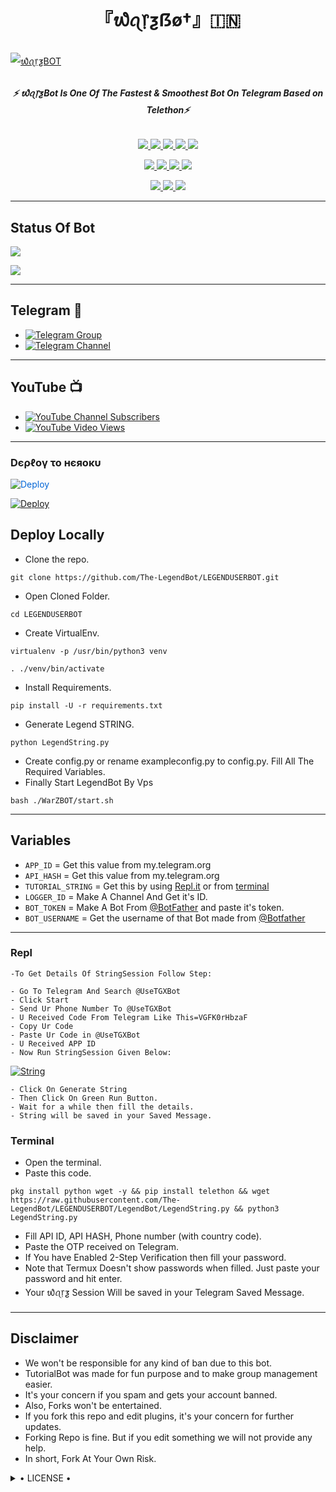 <h1 align="center">
<b> 『᭙ꪖ᥅ƺẞø†』🇮🇳 </b>
</h1>

[![᭙ꪖ᥅ƺBOT](https://telegra.ph/file/2dd82644aa7f19518fe60.jpg)](https://github.com/Team-WarZ/WarZBOT)

<h6 align="center">
  <b>⚡ ᭙ꪖ᥅ƺBot Is One Of The Fastest & Smoothest Bot On Telegram Based on Telethon⚡</b>
</h6>

<p align="center">
<a href="https://github.com/Team-WarZ/WarZBOT" alt="GitHub closed issues"> <img src="https://img.shields.io/github/issues-closed-raw/Team-WarZ/WarZBOT?style=flat&logo=github&color=success" /> </a>
<a href="https://github.com/Team-WarZ/WarZBOT/graphs/contributors" alt="GitHub contributors"> <img src="https://img.shields.io/github/contributors/Team-WarZ/WarZBOT?style=flat&logo=github" /> </a>
<a href="https://github.com/Team-WarZ/WarZBOT/network/members" alt="GitHub forks"> <img src="https://img.shields.io/github/forks/Team-WarZ/WarZBOT?label=Forks&logo=github" /> </a>
<a href="https://github.com/Team-WarZ/WarZBOT" alt="GitHub closed pull requests"> <img src="https://img.shields.io/github/issues-pr-closed-raw/Team-WarZ/WarZBOT?color=success" /> </a>
<a href="https://github.com/Team-WarZ/WarZBOT" alt="GitHub issues"> <img src="https://img.shields.io/github/issues-raw/Team-WarZ/WarZBOT?style=flat&logo=github&color=yellow" /> </a>
</p>
<p align="center">
<a href="https://www.python.org/" alt="made-with-python"> <img src="https://img.shields.io/badge/Made%20with-Python-1f425f.svg?style=flat&logo=python&color=blue" /> </a>
<a href="https://github.com/Team-WarZ/WarZBOT" alt="Docker!"> <img src="https://aleen42.github.io/badges/src/docker.svg" /> </a>
<a href="https://github.com/Team-WarZ/WarZBOT" alt="GitHub repo size"> <img src="https://img.shields.io/github/repo-size/Team-WarZ/WarZBOT" /> </a>
<a href="https://github.com/Team-WarZ/WarZBOT/blob/master/LICENSE" alt="GPLv3 license"> <img src="https://img.shields.io/badge/License-GPLv3-blue.svg" /> </a>
</p>
<p align="center">
<a href="https://t.me/WarZSupport" alt="Telegram!"> <img src="https://aleen42.github.io/badges/src/telegram.svg" /> </a>
<a href="https://github.com/Team-WarZ/WarZBOT/graphs/commit-activity" alt="Maintenance"> <img src="https://img.shields.io/badge/Maintained%3F-yes-green.svg" /> </a>
<a href="https://makeapullrequest.com" alt="PRs Welcome"> <img src="https://img.shields.io/badge/PRs-welcome-brightgreen.svg?style=flat-square" /> </a>
</p>

------
## Status Of Bot 
<p align="left">
    <a href="https://github.com/Team-WarZ/WarZBOT/network/members"><img src="https://img.shields.io/github/forks/Team-WarZ/WarZBOT?label=Forks&logoColor=Black&style=social"></a><p align="left"><a href="https://github.com/TeYour arZ/WarZBOT/stargazers"><img src="https://img.shields.io/github/stars/Team-WarZ/WarZBOT?logoColor=Blue&style=social"></a><p align="left"><a href="https://github.com/Team-WarZ/WarZBOT"></a><p align="left"><a href="https://github.com/Team-WarZ/WarZBOT?"></a>

------
## Telegram 🏪
- [![Telegram Group](https://img.shields.io/badge/Telegram-Group-brightgreen)](https://t.me/TheWarZBOT)
- [![Telegram Channel](https://img.shields.io/badge/Telegram-Channel-brightgreen)](https://t.me/WarZSupport)

------
## YouTube 📺
- [![YouTube Channel Subscribers](https://img.shields.io/youtube/channel/subscribers/UCvp8PY25PTRhFDZjLv3sVfg?style=social)](https://youtube.com/channel/UCvp8PY25PTRhFDZjLv3sVfg)
- [![YouTube Video Views](https://img.shields.io/youtube/views/9dQgdUJfk_k?label=Tutorial+•+Heroku+•&style=social)](https://youtu.be/9dQgdUJfk_k)

------------
<h3> Dєρℓογ το нєяοκυ </h3>

<a href="https://dashboard.heroku.com/new?button-url=https%3A%2F%2Fgithub.com%2FTeam-WarZ%2FWarZBOT&template=https%3A%2F%2Fgithub.com%2FTeam-WarZ%2FWarZBOT" rel="nofollow" style="background-color: initial; box-sizing: border-box; color: #0366d6; text-decoration-line: none;"><img alt="Deploy" data-canonical-src="https://www.herokucdn.com/deploy/button.svg" src="https://camo.githubusercontent.com/83b0e95b38892b49184e07ad572c94c8038323fb/68747470733a2f2f7777772e6865726f6b7563646e2e636f6d2f6465706c6f792f627574746f6e2e737667" style="border-style: none; box-sizing: initial; max-width: 100%;" /></a></div>
</a>


[![Deploy](https://telegra.ph/file/1ded5ead2f8cc5828897a.jpg)](https://dashboard.heroku.com/new?button-url=https%3A%2F%2Fgithub.com%2FTeam-WarZ%2FWarZBOT&template=https%3A%2F%2Fgithub.com%2FTeam-WarZ%2FWarZBOT)

## Deploy Locally

- Clone the repo. 

`git clone https://github.com/The-LegendBot/LEGENDUSERBOT.git`
- Open Cloned Folder.

`cd LEGENDUSERBOT`
- Create VirtualEnv.

`virtualenv -p /usr/bin/python3 venv`

`. ./venv/bin/activate`
- Install Requirements.

`pip install -U -r requirements.txt`
- Generate Legend STRING.

`python LegendString.py`
- Create config.py or rename exampleconfig.py to config.py. Fill All The Required Variables.
- Finally Start LegendBot By Vps

`bash ./WarZBOT/start.sh`

---------

## Variables

- `APP_ID`  =  Get this value from my.telegram.org
- `API_HASH`  =  Get this value from my.telegram.org
- `TUTORIAL_STRING`  =  Get this by using [Repl.it](#Repl) or from [terminal](#Terminal)
- `LOGGER_ID`  =  Make A Channel And Get it's ID.
- `BOT_TOKEN`  =  Make A Bot From [@BotFather](https://t.me/botfather) and paste it's token.
- `BOT_USERNAME`  =  Get the username of that Bot made from [@Botfather](https://t.me/botfather)

------
### Repl


    -To Get Details Of StringSession Follow Step: 

    - Go To Telegram And Search @UseTGXBot
    - Click Start
    - Send Ur Phone Number To @UseTGXBot
    - U Received Code From Telegram Like This=VGFK0rHbzaF
    - Copy Ur Code
    - Paste Ur Code in @UseTGXBot
    - U Received APP ID
    - Now Run StringSession Given Below:
   

[![String](https://telegra.ph/file/a6bca4695a54de983c015.jpg)](https://replit.com/@KrishnaJaiswal1/LEGENDBOT#main.py) 

    - Click On Generate String
    - Then Click On Green Run Button.
    - Wait for a while then fill the details.
    - String will be saved in your Saved Message.


### Terminal
- Open the terminal.
- Paste this code.

`pkg install python wget -y && pip install telethon && wget https://raw.githubusercontent.com/The-LegendBot/LEGENDUSERBOT/LegendBot/LegendString.py && python3 LegendString.py`
- Fill API ID, API HASH, Phone number (with country code).
- Paste the OTP received on Telegram.
- If You have Enabled 2-Step Verification then fill your password.
- Note that Termux Doesn't show passwords when filled. Just paste your password and hit enter.
- Your ᭙ꪖ᥅ƺ Session Will be saved in your Telegram Saved Message.


------
## Disclaimer
- We won't be responsible for any kind of ban due to this bot.
- TutorialBot was made for fun purpose and to make group management easier.
- It's your concern if you spam and gets your account banned.
- Also, Forks won't be entertained.
- If you fork this repo and edit plugins, it's your concern for further updates.
- Forking Repo is fine. But if you edit something we will not provide any help.
- In short, Fork At Your Own Risk.

<details>

  <summary> • LICENSE • </summary>

![](https://www.gnu.org/graphics/gplv3-or-later.png)

New-Dev3

Poject [᭙ꪖ᥅ƺ](https://github.com/Team-WarZ/WarZBOT) is free software: you can redistribute it and/or modify

it under the terms of the GNU General Public License as published by

the Free Software Foundation, either version 3 of the License, or

(at your option) any later version.

This program is distributed in the hope that it will be useful,

but WITHOUT ANY WARRANTY; without even the implied warranty of

MERCHANTABILITY or FITNESS FOR A PARTICULAR PURPOSE.  See the

GNU General Public License for more details.

You should have received a copy of the GNU General Public License

along with this program. If not, see <https://www.gnu.org/licenses/>.

</details>
